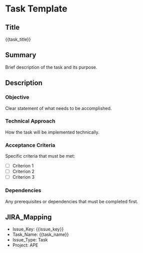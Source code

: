 # Task Template

## Title
{{task_title}}

## Summary
Brief description of the task and its purpose.

## Description

### Objective
Clear statement of what needs to be accomplished.

### Technical Approach
How the task will be implemented technically.

### Acceptance Criteria
Specific criteria that must be met:
- [ ] Criterion 1
- [ ] Criterion 2
- [ ] Criterion 3

### Dependencies
Any prerequisites or dependencies that must be completed first.

## JIRA_Mapping
- Issue_Key: {{issue_key}}
- Task_Name: {{task_name}}
- Issue_Type: Task
- Project: APE